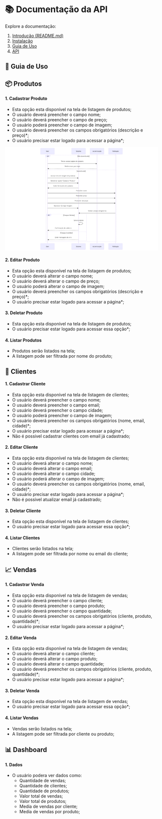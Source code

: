 # 📚 Documentação da API

Explore a documentação:

1. [Introdução (README.md)](../README.md)
2. [Instalação](INSTALL.md)
3. [Guia de Uso](USAGE.md)
4. [API](API.md)


## 🔁 Guia de Uso

## 📦 Produtos

#### 1. Cadastrar Produto
- Esta opção esta disponível na tela de listagem de produtos;
- O usuário deverá preencher o campo nome;
- O usuário deverá preencher o campo de preço;
- O usuário poderá preencher o campo de imagem;
- O usuário deverá preencher os campos obrigatórios (descrição e preço)*;
- O usuário precisar estar logado para acessar a página*;

![image](./imgs/diagrama-cadastrar-produto.png)



#### 2. Editar Produto
- Esta opção esta disponível na tela de listagem de produtos;
- O usuário deverá alterar o campo nome;
- O usuário deverá alterar o campo de preço;
- O usuário poderá alterar o campo de imagem;
- O usuário deverá preencher os campos obrigatórios (descrição e preço)*;
- O usuário precisar estar logado para acessar a página*;

#### 3. Deletar Produto
- Esta opção esta disponível na tela de listagem de produtos;
- O usuário precisar estar logado para acessar essa opção*;

#### 4. Listar Produtos
- Produtos serão listados na tela;
- A listagem pode ser filtrada por nome do produto;



## 🤝 Clientes

#### 1. Cadastrar Cliente
- Esta opção esta disponível na tela de listagem de clientes;
- O usuário deverá preencher o campo nome;
- O usuário deverá preencher o campo email;
- O usuário deverá preencher o campo cidade;
- O usuário poderá preencher o campo de imagem;
- O usuário deverá preencher os campos obrigatórios (nome, email, cidade)*;
- O usuário precisar estar logado para acessar a página*;
- Não é possivel cadastrar clientes com email já cadastrado;

#### 2. Editar Cliente
- Esta opção esta disponível na tela de listagem de clientes;
- O usuário deverá alterar o campo nome;
- O usuário deverá alterar o campo email;
- O usuário deverá alterar o campo cidade;
- O usuário poderá alterar o campo de imagem;
- O usuário deverá preencher os campos obrigatórios (nome, email, cidade)*;
- O usuário precisar estar logado para acessar a página*;
- Não é possivel atualizar email já cadastrado;

#### 3. Deletar Cliente
- Esta opção esta disponível na tela de listagem de clientes;
- O usuário precisar estar logado para acessar essa opção*;

#### 4. Listar Clientes
- Clientes serão listados na tela;
- A listagem pode ser filtrada por nome ou email do cliente;



## 📈 Vendas

#### 1. Cadastrar Venda
- Esta opção esta disponível na tela de listagem de vendas;
- O usuário deverá preencher o campo cliente;
- O usuário deverá preencher o campo produto;
- O usuário deverá preencher o campo quantidade;
- O usuário deverá preencher os campos obrigatórios (cliente, produto, quantidade)*;
- O usuário precisar estar logado para acessar a página*;

#### 2. Editar Venda
- Esta opção esta disponível na tela de listagem de vendas;
- O usuário deverá alterar o campo cliente;
- O usuário deverá alterar o campo produto;
- O usuário deverá alterar o campo quantidade;
- O usuário deverá preencher os campos obrigatórios (cliente, produto, quantidade)*;
- O usuário precisar estar logado para acessar a página*;

#### 3. Deletar Venda
- Esta opção esta disponível na tela de listagem de vendas;
- O usuário precisar estar logado para acessar essa opção*;

#### 4. Listar Vendas
- Vendas serão listados na tela;
- A listagem pode ser filtrada por cliente ou produto;

## 📊 Dashboard

#### 1. Dados
- O usuário podera ver dados como:
  - Quantidade de vendas;
  - Quantidade de clientes;
  - Quantidade de produtos;
  - Valor total de vendas;
  - Valor total de produtos;
  - Media de vendas por cliente;
  - Media de vendas por produto;

